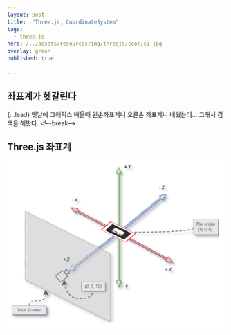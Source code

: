 ```yaml
---
layout: post
title:  "Three.js, CoordinateSystem"
tags:
  - three.js
hero: /../assets/resources/img/threejs/coor/c1.jpg
overlay: green
published: true

---
```

## 좌표계가 헷갈린다
{: .lead}
옛날에 그래픽스 배울때 왼손좌표계니 오른손 좌표계니 배웠는데... 그래서 검색을 해봣다.
<!–-break-–>

## Three.js 좌표계
<img src='/../assets/resources/img/ar/move/c1.jpg' alt='CoordinateSystem'>
